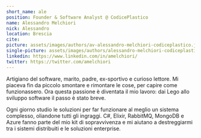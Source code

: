 ```yaml
---
short_name: ale
position: Founder & Software Analyst @ CodicePlastico
name: Alessandro Melchiori
nick: Alessandro
location: Brescia
cite: 
picture: assets/images/authors/av-alessandro-melchiori-codiceplastico.jpg
single-picture: assets/images/authors/alessandro-melchiori-codiceplastico.jpg
linkedin: https://www.linkedin.com/in/amelchiori/
twitter: https://twitter.com/amelchiori
---
```

<p>Artigiano del software, marito, padre, ex-sportivo e curioso lettore. Mi piaceva fin da piccolo smontare e rimontare le cose, per capire come funzionassero. Ora questa passione è diventata il mio lavoro: dai Lego allo sviluppo software il passo è stato breve.</p>
<p>Ogni giorno studio le soluzioni per far funzionare al meglio un sistema complesso, oliandone tutti gli ingraggi. C#, Elixir, RabbitMQ, MongoDB e Azure fanno parte del mio kit di sopravvivenza e mi aiutano a destreggiarmi tra i sistemi distribuiti e le soluzioni enterprise.</p>